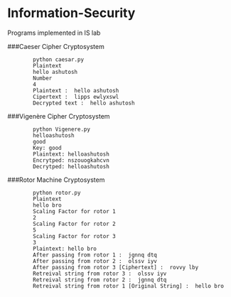 # Information-Security
Programs implemented in IS lab

###Caeser Cipher Cryptosystem 

    
            python caesar.py
            Plaintext
            hello ashutosh
            Number
            4
            Plaintext :  hello ashutosh
            Cipertext :  lipps ewlyxswl
            Decrypted text :  hello ashutosh


###Vigenère Cipher Cryptosystem
        

            python Vigenere.py 
            helloashutosh
            good
            Key: good
            Plaintext: helloashutosh
            Encrytped: nszouogkahcvn
            Decrytped: helloashutosh
        

###Rotor Machine Cryptosystem

    
            python rotor.py 
            Plaintext 
            hello bro
            Scaling Factor for rotor 1
            2
            Scaling Factor for rotor 2
            5
            Scaling Factor for rotor 3
            3
            Plaintext: hello bro
            After passing from rotor 1 :  jgnnq dtq
            After passing from rotor 2 :  olssv iyv
            After passing from rotor 3 [Ciphertext] :  rovvy lby
            Retreival string from rotor 3 :  olssv iyv
            Retreival string from rotor 2 :  jgnnq dtq
            Retreival string from rotor 1 [Original String] :  hello bro
    
